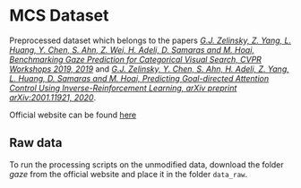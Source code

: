 # MCS Dataset

Preprocessed dataset which belongs to the papers *[G.J. Zelinsky, Z. Yang, L. Huang, Y. Chen, S. Ahn, Z. Wei, H. Adeli, D. Samaras and M. Hoai, Benchmarking Gaze Prediction for Categorical Visual Search, CVPR Workshops 2019, 2019](https://www3.cs.stonybrook.edu/~zhibyang/papers/Gaze_Benchmark_CVPRw.pdf)* and *[G.J. Zelinsky, Y. Chen, S. Ahn, H. Adeli, Z. Yang, L. Huang, D. Samaras and M. Hoai, Predicting Goal-directed Attention Control Using Inverse-Reinforcement Learning, arXiv preprint arXiv:2001.11921, 2020](https://arxiv.org/abs/2001.11921)*.

Official website can be found [here](https://sites.google.com/view/mcs-dataset/home)

## Raw data
To run the processing scripts on the unmodified data, download the folder *gaze* from the official website and place it in the folder ```data_raw```.
